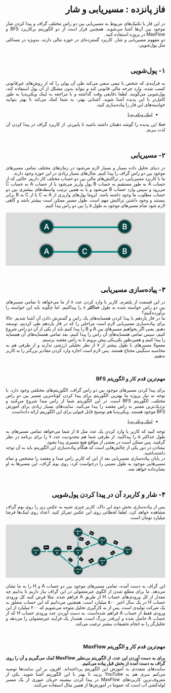 <div dir="rtl" align='justify'>

# فاز پانزده : مسیریابی و شار

در این فاز با تکنیک‌های مربوط به مسیریابی بین دو راس مختلف گراف و پیدا کردن شار موجود بین آن‌ها آشنا می‌شوید. همچنین قرار است از دو الگوریتم پرکاربرد BFS و MaxFlow در پروژه استفاده کنید.
<br>
دو مفهوم مسیریابی و شار، کاربرد گسترده‌ای در حوزه مالی دارند، به‌ویژه در مسائلی مثل پول‌شویی.

<br>

## ۱- پول‌شویی
به فرآیندی که شخص یا تیمی سعی می‌کند طی آن پولی را که از روش‌های غیرقانونی کسب شده، وارد چرخه مالی قانونی کند و بتواند بدون مشکل از آن پول استفاده کند، پول‌شویی می‌گویند. لطفا دقایقی وقت گذاشته و با مراجعه به لینک ویکی‌پدیا به طور کامل‌تر با این پدیده‌ آشنا شوید. آشنایی بهتر، به شما کمک می‌کند تا بهتر بتوانید خواسته‌های این فاز را پیاده‌سازی کنید.
- [لینک ویکی‌پدیا](https://fa.wikipedia.org/wiki/%D9%BE%D9%88%D9%84%E2%80%8C%D8%B4%D9%88%DB%8C%DB%8C)

فعلا این پدیده‌ را گوشه ذهنتان داشته باشید تا پایین‌تر، از کاربرد گراف در پیدا کردن آن لذت ببریم.

<br>

## ۲- مسیریابی
در دنیای تحلیل ‌داده بسیار و بسیار لازم می‌شود در زمان‌های مختلف تمامی مسیرهای موجود بین دو راس گراف را پیدا کنیم. مثال‌های بسیار زیادی در این حوزه وجود دارند.
<br>
ما با کاربرد مسیریابی، در تراکنش‌های مالی بین دو حساب مختلف کار داریم. حالتی که از حساب A به طور مستقیم به حساب B پول واریز می‌شود
 یا از حساب A به حساب C می‌رود و سپس وارد حساب B می‌شود و یا به همین ترتیب واسطه‌های بیشتری بین دو حساب مطلوب ما وجود داشته باشد.
لزوما پول‌های واریزی از A به C با از C به B برابر نیستند و وجود داشتن تراکنش مهم است. طول مسیر ممکن است بیشتر باشد و گاهی لازم شود تمام مسیرهای موجود به طول ۵ را بین دو راس پیدا کنیم.

<p align="center" style="width:70% text-align:center;" ><img src="path.jpg" alt="Logo"  align="cneter"  style="center"></p>

<br>

## ۳- پیاده‌سازی مسیریابی
در این قسمت از پلتفرم، کاربر با وارد کردن عدد x از ما می‌خواهد تا تمامی مسیرهای بین دو راس خواسته شده به طول
 <b>حداکثر</b>
  x را پیداکنیم. اما چگونه باید این خواسته را برآورده‌کنیم؟
<br>
ما در فاز یازدهم با پیدا کردن همسایه‌های یک راس و گسترش دادن آن آشنا شدیم. حالا برای پیاده‌سازی مسیریابی لازم است مراحلی را که در فاز یازدهم طی کردیم، توسعه ‌دهیم. یعنی اگر بخواهیم مسیرهای بین A و B را پیدا کنیم باید از یکی از آن دو راس شروع کنیم، سپس تمامی همسایه‌های آن راس را پیدا کنیم، بعد تمامی همسایه‌های آن همسایه را پیدا کنیم و همین‌طور یکی‌یکی پیش برویم تا به راس مقصد برسیم.
<br>
معمولا مسیرهای با طول بیشتر از ۷ از نظر تحلیلی ارزشی ندارند و از طرفی هم به محاسبه سنگینی محتاج هستند.  پس لازم است اجازه وارد کردن مقادیر بزرگتر را به کاربر ندهیم.

<br>

###  مهم‌ترین قدم کار و الگوریتم BFS
برای پیدا‌ کردن مسیرهای موجود بین دو راس گراف، الگوریتم‌های مختلفی وجود دارد.  با توجه به نیاز پروژه ما بهترین الگوریتم برای پیدا کردن کوتاه‌ترین مسیر بین دو راس مختلف، الگوریتم BFS است. در این الگوریتم شما از راس مبدا شروع می‌کنید و نزدیک‌ترین مسیر به راس مقصد را پیدا می‌کنید.
سایت‌های بسیار زیادی برای آموزش ‌‌BFS موجود هستند. ویکی‌پدیا هم توضیح قابل قبولی برای این الگوریتم ارائه داده‌است.
- [لینک ویکی‌پدیا](https://en.wikipedia.org/wiki/Breadth-first_search)

توجه کنید که کاربر با وارد کردن یک عدد مثل ۵ از شما می‌خواهد تمامی مسیرهای به طول حداکثر ۵ را پیدا‌کنید. از طرفی شما هم محدودیت عدد ۷ را برای برنامه در نظر گرفتید. پس ممکن است در بعضی از مواقع هیچ مسیری پیدا نشود.
<br>
نیفتادن در دور یکی از چالش‌هایی است که هنگام پیاده‌سازی این الگوریتم باید به آن توجه داشته‌باشید.
<br>
در پایان پیاده‌سازی مسیریابی بعد از این که کاربر راس مبدا و مقصد را مشخص و تمام مسیرهایی موجود به طول معینی را درخواست کرد، روی بوم گراف، این مسیرها به او نشان‌‌داده خواهد شد.

<br>

## ۴- شار و کاربرد آن در پیدا کردن پول‌شویی
پس از پیاده‌سازی بخش دوم این داک، کاربر چیزی شبیه به عکس زیر را روی بوم گراف مشاهده خواهد کرد. لطفا لحظاتی روی این عکس تمرکز کنید. اعداد روی لینک‌ها فرضا میلیارد تومان است.

<p align="center" style="width:70% text-align:center;" ><img src="flowPATH.png" alt="Logo"  align="cneter"  style="center"></p>

این گراف به دست‌ آمده، تمامی مسیرهای موجود بین دو حساب A و H را به ما نشان‌ می‌دهد. ما برای مطلع شدن از الگوی غیرمعمولی در این گراف نیاز داریم تا بدانیم چه مقدار از کل ورودی‌های حساب H از 
طریق A فراهم شده. 
مثلا فرض کنید کل ورودی حساب H در یک سال اخیر ۵۰۰ میلیارد است. همچنین می‌دانیم که این حساب متعلق به یک شرکت تولیدی است. پس از به کارگیری تحلیل متوجه می‌شویم که ۴۰۰ میلیارد از این ورودی فقط از حساب A فراهم شده‌است. 
به دست آوردن عدد ورودی حساب H که از حساب A حاصل شده و این‌قدر بزرگ است، هشدار یک فرآیند غیرمعمولی را می‌دهد و تحلیل‌گر را به انجام تحقیقات بیشتر ترغیب می‌کند.

<br>

###  مهم‌ترین قدم کار و الگوریتم MaxFlow
<b>برای به دست آوردن این عدد، از الگوریتم بی‌نظیر MaxFlow کمک می‌گیریم
و آن را روی گراف به دست آمده از بخش قبل پیاده می‌کنیم.</b>
<br>
سایت‌های متعددی به آموزش این الگوریتم پرداخته‌اند. افزون‌ بر این سایت‌ها توصیه می‌کنم سری هم به YouTube بزنید تا بهتر با این الگوریتم آشنا شوید. یکی از معروف‌ترین کاربردهای MaxFlow در پیدا کردن بیشینه جریان عبوری از یک مسیر لوله‌کشی آب است که عموما در آموزش‌ها از همین مثال استفاده می‌کنند.
